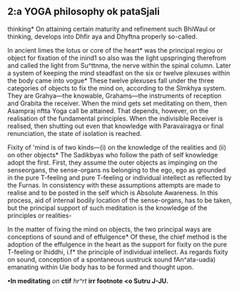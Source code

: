 ## **2:a YOGA philosophy ok pataSjali**

thinking\* On attaining certain maturity and refinement such BhiWaul or thinking, develops into Dhfir aya and Dhyftna properly so-called.

In ancient limes the lotus or core of the heart\* was the principal regiou or object for fixation of the inind1 so also was the light upspringing therefrom and called the light from Su^ttnma, the nerve within the spinal column. Later a system of keeping the mind steadfast on the six or twelve plexuses within the body came into vogue\* These twelve plexuses fall under the three categories of objects to fix the mind on, according to the Slmkhya system. They are Grahya—the knowable, Grahams—the instruments of reception and Grabita the receiver. When the mind gets set meditating on them, then Asampraj nftta Yoga call be attained. That depends, however, on the realisation of the fundamental principles. When the indivisible Receiver is realised, then shutting out even that knowledge with Paravairagya or final renunciation, the state of isolation is reached.

Fixity of 'mind is of two kinds—(i) on the knowledge of the realities and (ii) on other objects\* The Sadikbyas who follow the path of self knowledge adopt the first. First, they assume the outer objects as impinging on the senseorgans, the sense-organs ns belonging to the ego, ego as grounded in the pure T-feeling and pure T-feeling or individual intellect as reflected by the Furnas. In consistency with these assumptions attempts are made to realise and to be posted in the self which is Absolute Awareness. In this process, aid of internal bodily location of the sense-organs, has to be taken, but the principal support of such meditation is the knowledge of the principles or realities-

In the matter of fixing the mind on objects, the two principal ways are conceptions of sound and of effulgence\* Of these, the chief method is the adoption of the effulgence in the heart as the support for fixity on the pure T-feeling or Ihiddhi, i.f\* the principle of individual intellect. As regards fixity on sound, conception of a spontaneous uustruck sound fAn^ata-uada) emanating within Uie body has to be formed and thought upon.

**•In meditating** *on* **ctif** *hr^rt* **irr footnote <o Sutru J-JU.**